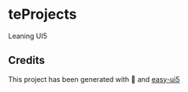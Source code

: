 # teProjects

Leaning UI5

## Credits

This project has been generated with 💙 and [easy-ui5](https://github.com/SAP)

